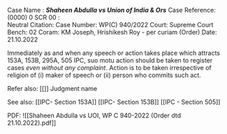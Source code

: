 Case Name : ***Shaheen Abdulla vs Union of India & Ors***
Case Reference: (0000) 0 SCR 00 :  
Neutral Citation:
Case Number: WP(C) 940/2022
Court: Supreme Court
Bench: 02
Coram: KM Joseph, Hrishikesh Roy  - per curiam (Order)
Date: 21.10.2022

Immediately as and when any speech or action takes place which attracts 153A, 153B, 295A, 505 IPC, suo motu action should be taken to register cases *even without any complaint*.
Action is to be taken irrespective of religion of (i) maker of speech or (ii) person who commits such act.

Refer also:
[[]]
Judgment name

See also:
[[IPC-  Section 153A]] 
[[IPC-  Section 153B]]
[[IPC - Section 505]]

PDF:
![[Shaheen Abdulla vs UOI, WP C 940-2022 (Order dtd 21.10.2022).pdf]]